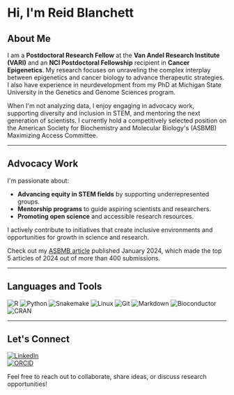# Hi, I'm Reid Blanchett

## About Me

I am a **Postdoctoral Research Fellow** at the **Van Andel Research Institute (VARI)** and an **NCI Postdoctoral Fellowship** recipient in **Cancer Epigenetics**. My research focuses on unraveling the complex interplay between epigenetics and cancer biology to advance therapeutic strategies. I also have experience in neurdevelopment from my PhD at Michigan State University in the Genetics and Genome Sciences program. 

When I'm not analyzing data, I enjoy engaging in advocacy work, supporting diversity and inclusion in STEM, and mentoring the next generation of scientists. I currently hold a competitively selected position on the American Society for Biochemistry and Molecular Biology's (ASBMB) Maximizing Access Committee. 

---

## Advocacy Work

I'm passionate about:
- **Advancing equity in STEM fields** by supporting underrepresented groups.
- **Mentorship programs** to guide aspiring scientists and researchers.
- **Promoting open science** and accessible research resources.

I actively contribute to initiatives that create inclusive environments and opportunities for growth in science and research.

Check out my [ASBMB article](https://www.asbmb.org/asbmb-today/opinions/012424/mental-illness-after-a-ph-d?_zs=1l0go&_zl=evHC3) published January 2024, which made the top 5 articles of 2024 out of more than 400 submissions. 

---

## Languages and Tools

![R](https://img.shields.io/badge/R-276DC3?style=for-the-badge&logo=R&logoColor=white)
![Python](https://img.shields.io/badge/Python-3776AB?style=for-the-badge&logo=python&logoColor=white)
![Snakemake](https://img.shields.io/badge/Snakemake-1E8CBE?style=for-the-badge&logo=snakemake&logoColor=white)
![Linux](https://img.shields.io/badge/Linux-FCC624?style=for-the-badge&logo=linux&logoColor=black)
![Git](https://img.shields.io/badge/Git-F05032?style=for-the-badge&logo=git&logoColor=white)
![Markdown](https://img.shields.io/badge/Markdown-000000?style=for-the-badge&logo=markdown&logoColor=white)
![Bioconductor](https://img.shields.io/badge/Bioconductor-03A9F4?style=for-the-badge&logo=bioconductor&logoColor=white)
![CRAN](https://img.shields.io/badge/CRAN-276DC3?style=for-the-badge&logo=R&logoColor=white)

---

## Let's Connect

[![LinkedIn](https://img.shields.io/badge/LinkedIn-0A66C2?style=for-the-badge&logo=linkedin&logoColor=white)](https://www.linkedin.com/in/reid-blanchett-phd-419aaa5a)  
[![ORCID](https://img.shields.io/badge/ORCID-A6CE39?style=for-the-badge&logo=orcid&logoColor=white)](https://orcid.org/0000-0003-4082-7603)

Feel free to reach out to collaborate, share ideas, or discuss research opportunities!
